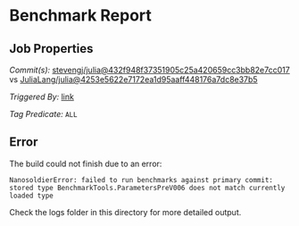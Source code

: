 # Benchmark Report

## Job Properties

*Commit(s):* [stevengj/julia@432f948f37351905c25a420659cc3bb82e7cc017](https://github.com/stevengj/julia/commit/432f948f37351905c25a420659cc3bb82e7cc017) vs [JuliaLang/julia@4253e5622e7172ea1d95aaff448176a7dc8e37b5](https://github.com/JuliaLang/julia/commit/4253e5622e7172ea1d95aaff448176a7dc8e37b5)

*Triggered By:* [link](https://github.com/JuliaLang/julia/pull/24240#issuecomment-338339621)

*Tag Predicate:* `ALL`

## Error

The build could not finish due to an error:

```
NanosoldierError: failed to run benchmarks against primary commit: stored type BenchmarkTools.ParametersPreV006 does not match currently loaded type
```

Check the logs folder in this directory for more detailed output.


